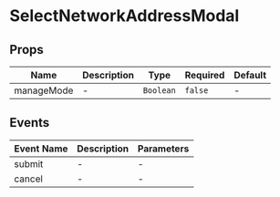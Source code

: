 # SelectNetworkAddressModal

## Props

<!-- @vuese:SelectNetworkAddressModal:props:start -->
|Name|Description|Type|Required|Default|
|---|---|---|---|---|
|manageMode|-|`Boolean`|`false`|-|

<!-- @vuese:SelectNetworkAddressModal:props:end -->


## Events

<!-- @vuese:SelectNetworkAddressModal:events:start -->
|Event Name|Description|Parameters|
|---|---|---|
|submit|-|-|
|cancel|-|-|

<!-- @vuese:SelectNetworkAddressModal:events:end -->
